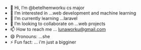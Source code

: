 - 👋 Hi, I’m @betelhemworku cs major
- 👀 I’m interested in ...web development and machine learning
- 🌱 I’m currently learning ...laravel
- 💞️ I’m looking to collaborate on ...web projects
- 📫 How to reach me ... lunaworku@gmail.com
- 😄 Pronouns: ...she
- ⚡ Fun fact: ... i'm just a bigginer

<!---
betelhemworku/betelhemworku is a ✨ special ✨ repository because its `README.md` (this file) appears on your GitHub profile.
You can click the Preview link to take a look at your changes.
--->
